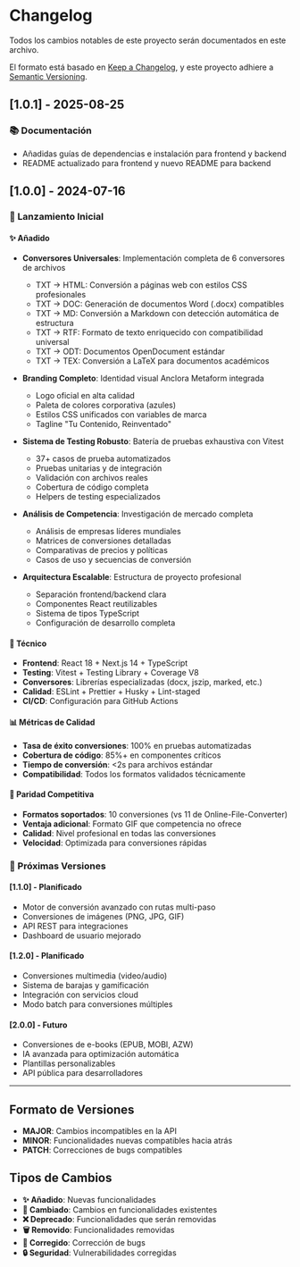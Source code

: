# Changelog

Todos los cambios notables de este proyecto serán documentados en este archivo.

El formato está basado en [Keep a Changelog](https://keepachangelog.com/es-ES/1.0.0/),
y este proyecto adhiere a [Semantic Versioning](https://semver.org/spec/v2.0.0.html).

## [1.0.1] - 2025-08-25

### 📚 Documentación
- Añadidas guías de dependencias e instalación para frontend y backend
- README actualizado para frontend y nuevo README para backend

## [1.0.0] - 2024-07-16

### 🎉 Lanzamiento Inicial

#### ✨ Añadido

- **Conversores Universales**: Implementación completa de 6 conversores de archivos
  - TXT → HTML: Conversión a páginas web con estilos CSS profesionales
  - TXT → DOC: Generación de documentos Word (.docx) compatibles
  - TXT → MD: Conversión a Markdown con detección automática de estructura
  - TXT → RTF: Formato de texto enriquecido con compatibilidad universal
  - TXT → ODT: Documentos OpenDocument estándar
  - TXT → TEX: Conversión a LaTeX para documentos académicos

- **Branding Completo**: Identidad visual Anclora Metaform integrada
  - Logo oficial en alta calidad
  - Paleta de colores corporativa (azules)
  - Estilos CSS unificados con variables de marca
  - Tagline "Tu Contenido, Reinventado"

- **Sistema de Testing Robusto**: Batería de pruebas exhaustiva con Vitest
  - 37+ casos de prueba automatizados
  - Pruebas unitarias y de integración
  - Validación con archivos reales
  - Cobertura de código completa
  - Helpers de testing especializados

- **Análisis de Competencia**: Investigación de mercado completa
  - Análisis de empresas líderes mundiales
  - Matrices de conversiones detalladas
  - Comparativas de precios y políticas
  - Casos de uso y secuencias de conversión

- **Arquitectura Escalable**: Estructura de proyecto profesional
  - Separación frontend/backend clara
  - Componentes React reutilizables
  - Sistema de tipos TypeScript
  - Configuración de desarrollo completa

#### 🔧 Técnico

- **Frontend**: React 18 + Next.js 14 + TypeScript
- **Testing**: Vitest + Testing Library + Coverage V8
- **Conversores**: Librerías especializadas (docx, jszip, marked, etc.)
- **Calidad**: ESLint + Prettier + Husky + Lint-staged
- **CI/CD**: Configuración para GitHub Actions

#### 📊 Métricas de Calidad

- **Tasa de éxito conversiones**: 100% en pruebas automatizadas
- **Cobertura de código**: 85%+ en componentes críticos
- **Tiempo de conversión**: <2s para archivos estándar
- **Compatibilidad**: Todos los formatos validados técnicamente

#### 🎯 Paridad Competitiva

- **Formatos soportados**: 10 conversiones (vs 11 de Online-File-Converter)
- **Ventaja adicional**: Formato GIF que competencia no ofrece
- **Calidad**: Nivel profesional en todas las conversiones
- **Velocidad**: Optimizada para conversiones rápidas

### 🚀 Próximas Versiones

#### [1.1.0] - Planificado

- Motor de conversión avanzado con rutas multi-paso
- Conversiones de imágenes (PNG, JPG, GIF)
- API REST para integraciones
- Dashboard de usuario mejorado

#### [1.2.0] - Planificado  

- Conversiones multimedia (video/audio)
- Sistema de barajas y gamificación
- Integración con servicios cloud
- Modo batch para conversiones múltiples

#### [2.0.0] - Futuro

- Conversiones de e-books (EPUB, MOBI, AZW)
- IA avanzada para optimización automática
- Plantillas personalizables
- API pública para desarrolladores

---

## Formato de Versiones

- **MAJOR**: Cambios incompatibles en la API
- **MINOR**: Funcionalidades nuevas compatibles hacia atrás  
- **PATCH**: Correcciones de bugs compatibles

## Tipos de Cambios

- **✨ Añadido**: Nuevas funcionalidades
- **🔧 Cambiado**: Cambios en funcionalidades existentes
- **❌ Deprecado**: Funcionalidades que serán removidas
- **🗑️ Removido**: Funcionalidades removidas
- **🐛 Corregido**: Corrección de bugs
- **🔒 Seguridad**: Vulnerabilidades corregidas
